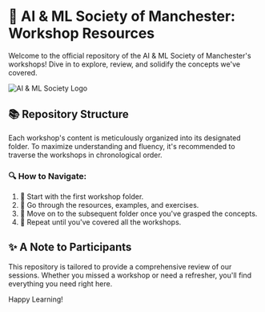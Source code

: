 # 🤖 AI & ML Society of Manchester: Workshop Resources

Welcome to the official repository of the AI & ML Society of Manchester's workshops! Dive in to explore, review, and solidify the concepts we've covered.

![AI & ML Society Logo]([https://www.facebook.com/photo/?fbid=552602293578657&set=a.552602266911993])

## 📚 Repository Structure

Each workshop's content is meticulously organized into its designated folder. To maximize understanding and fluency, it's recommended to traverse the workshops in chronological order.

### 🔍 How to Navigate:

1. 📁 Start with the first workshop folder.
2. 📖 Go through the resources, examples, and exercises.
3. 🔀 Move on to the subsequent folder once you've grasped the concepts.
4. 🔄 Repeat until you've covered all the workshops.

## ✨ A Note to Participants

This repository is tailored to provide a comprehensive review of our sessions. Whether you missed a workshop or need a refresher, you'll find everything you need right here.

Happy Learning!
